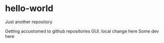 # hello-world
Just another repository

Getting accustomed to github repositories GUI.
local change here
Some dev here
